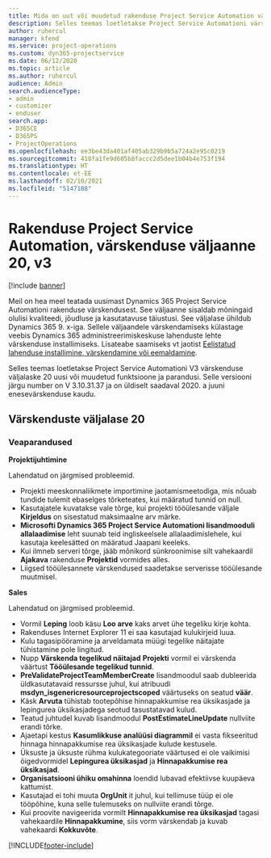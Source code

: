 ```yaml
---
title: Mida on uut või muudetud rakenduse Project Service Automation värskenduse väljaandes 20, V3
description: Selles teemas loetletakse Project Service Automationi värskenduse väljalaske 20, v3 saadaolevaid funktsioone ja parandusi.
author: ruhercul
manager: kfend
ms.service: project-operations
ms.custom: dyn365-projectservice
ms.date: 06/12/2020
ms.topic: article
ms.author: ruhercul
audience: Admin
search.audienceType:
- admin
- customizer
- enduser
search.app:
- D365CE
- D365PS
- ProjectOperations
ms.openlocfilehash: ee3be43da401af405ab329b9b5a724a2e95c0219
ms.sourcegitcommit: 418fa1fe9d605b8faccc2d5dee1b04b4e753f194
ms.translationtype: HT
ms.contentlocale: et-EE
ms.lasthandoff: 02/10/2021
ms.locfileid: "5147108"
---
```

# <a name="project-service-automation-update-release-20-v3"></a>Rakenduse Project Service Automation, värskenduse väljaanne 20, v3

[!include [banner](../includes/psa-now-project-operations.md)]

Meil on hea meel teatada uusimast Dynamics 365 Project Service Automationi rakenduse värskendusest. See väljaanne sisaldab mõningaid olulisi kvaliteedi, jõudluse ja kasutatavuse täiustusi. See väljalase ühildub Dynamics 365 9. x-iga. Sellele väljaandele värskendamiseks külastage veebis Dynamics 365 administreerimiskeskuse lahenduste lehte värskenduse installimiseks. Lisateabe saamiseks vt jaotist [Eelistatud lahenduse installimine, värskendamine või eemaldamine](https://docs.microsoft.com/power-platform/admin/install-remove-preferred-solution).

Selles teemas loetletakse Project Service Automationi V3 värskenduse väljalaske 20 uusi või muudetud funktsioone ja parandusi. Selle versiooni järgu number on V 3.10.31.37 ja on üldiselt saadaval 2020. a juuni enesevärskenduse kaudu.

## <a name="update-release-20"></a>Värskenduste väljalase 20

### <a name="bug-fixes"></a>Veaparandused

**Projektijuhtimine**

Lahendatud on järgmised probleemid.

- Projekti meeskonnaliikmete importimine jaotamismeetodiga, mis nõuab tundide tulemit ebaselges tõrketeates, kui määratud tunnid on null.
- Kasutajatele kuvatakse vale tõrge, kui projekti tööülesande väljale **Kirjeldus** on sisestatud maksimaalne arv märke.
- **Microsofti Dynamics 365 Project Service Automationi lisandmooduli allalaadimise** leht suunab teid ingliskeelsele allalaadimislehele, kui kasutaja keelesätted on määratud Jaapani keeleks.
- Kui ilmneb serveri tõrge, jääb mõnikord sünkroonimise silt vahekaardil **Ajakava** rakenduse **Projektid** vormides alles.
- Liigsed tööülesannete värskendused saadetakse serverisse tööülesande muutmisel.

**Sales**

Lahendatud on järgmised probleemid.

- Vormil **Leping** loob käsu **Loo arve** kaks arvet ühe tegeliku kirje kohta.
- Rakenduses Internet Explorer 11 ei saa kasutajad kulukirjeid luua.
- Kulu tagasipööramine ja arveldamata müügi tegelike näitajate tühistamine pole lingitud.
- Nupp **Värskenda tegelikud näitajad** **Projekti** vormil ei värskenda väärtust **Tööülesande tegelikud tunnid**.
- **PreValidateProjectTeamMemberCreate** lisandmoodul saab dubleerida üldkasutatavaid ressursse juhul, kui atribuudi **msdyn_isgenericresourceprojectscoped** väärtuseks on seatud **väär**.
- Käsk **Arvuta** tühistab tootepõhise hinnapakkumise rea üksikasjade ja lepingurea üksikasjadega seotud tasustatavad kulud.
- Teatud juhtudel kuvab lisandmoodul **PostEstimateLineUpdate** nullviite erandi tõrke.
- Ajaetapi kestus **Kasumlikkuse analüüsi diagrammil** ei vasta fikseeritud hinnaga hinnapakkumise rea üksikasjade kulude kestusele.
- Üksuste ja üksuste rühma kulukategooriate väärtused ei ole vaikimisi õigedvormidel **Lepingurea üksikasjad** ja **Hinnapakkumise rea üksikasjad**.
- **Organisatsiooni ühiku omahinna** loendid lubavad efektiivse kuupäeva kattumist.
- Kasutajad ei tohi muuta **OrgUnit** it juhul, kui tellimuse tüüp ei ole tööpõhine, kuna selle tulemuseks on nullviite erandi tõrge.
- Kui proovite navigeerida vormilt **Hinnapakkumise rea üksikasjad** tagasi vahekaardile **Hinnapakkumine**, siis vorm värskendab ja kuvab vahekaardi **Kokkuvõte**.


[!INCLUDE[footer-include](../includes/footer-banner.md)]